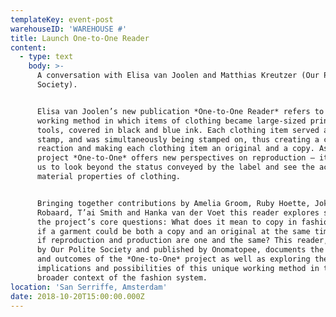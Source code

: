 ```yaml
---
templateKey: event-post
warehouseID: 'WAREHOUSE #'
title: Launch One-to-One Reader
content:
  - type: text
    body: >-
      A conversation with Elisa van Joolen and Matthias Kreutzer (Our Polite
      Society).


      Elisa van Joolen’s new publication *One-to-One Reader* refers to her
      working method in which items of clothing became large-sized printing
      tools, covered in black and blue ink. Each clothing item served as a
      stamp, and was simultaneously being stamped on, thus creating a chain
      reaction and making each clothing item an original and a copy. As such the
      project *One-to-One* offers new perspectives on reproduction – it allows
      us to look beyond the status conveyed by the label and see the actual,
      material properties of clothing.


      Bringing together contributions by Amelia Groom, Ruby Hoette, Joke
      Robaard, T’ai Smith and Hanka van der Voet this reader explores some of
      the project’s core questions: What does it mean to copy in fashion? What
      if a garment could be both a copy and an original at the same time? What
      if reproduction and production are one and the same? This reader, designed
      by Our Polite Society and published by Onomatopee, documents the process
      and outcomes of the *One-to-One* project as well as exploring the
      implications and possibilities of this unique working method in the
      broader context of the fashion system.
location: 'San Serriffe, Amsterdam'
date: 2018-10-20T15:00:00.000Z
---
```

